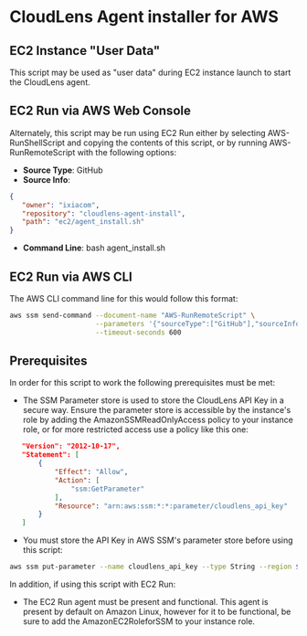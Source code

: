 # CloudLens Agent installer for AWS

## EC2 Instance "User Data"
This script may be used as "user data" during EC2 instance launch to start
the CloudLens agent.

## EC2 Run via AWS Web Console
Alternately, this script may be run using EC2 Run either by selecting
AWS-RunShellScript and copying the contents of this script, or by running
AWS-RunRemoteScript with the following options:

* **Source Type**: GitHub
* **Source Info**: 
```json
{
   "owner": "ixiacom",
   "repository": "cloudlens-agent-install",
   "path": "ec2/agent_install.sh"
}
```
* **Command Line**: bash agent_install.sh


## EC2 Run via AWS CLI
The AWS CLI command line for this would follow this format:

```bash
aws ssm send-command --document-name "AWS-RunRemoteScript" \
                     --parameters '{"sourceType":["GitHub"],"sourceInfo":["{ \"owner\": \"ixiacom\", \"repository\": \"cloudlens-agent-install\", \"path\": \"ec2/agent_install.sh\" }"],"executionTimeout":["3600"],"commandLine":["bash agent_install.sh"]}' \
                     --timeout-seconds 600
```


## Prerequisites
In order for this script to work the following prerequisites must be met:

* The SSM Parameter store is used to store the CloudLens API Key in a secure way. Ensure the parameter store is 
accessible by the instance's role by adding the AmazonSSMReadOnlyAccess policy to your instance role, or for
more restricted access use a policy like this one:
```json
   "Version": "2012-10-17",
   "Statement": [
       {
           "Effect": "Allow",
           "Action": [
               "ssm:GetParameter"
           ],
           "Resource": "arn:aws:ssm:*:*:parameter/cloudlens_api_key"
       }
   ]
```
* You must store the API Key in AWS SSM's parameter store before using this script:
```bash
aws ssm put-parameter --name cloudlens_api_key --type String --region $REGION --value xxxxxxxxyyyyyyyyzzzzzzzz
```

In addition, if using this script with EC2 Run:

* The EC2 Run agent must be present and functional. This agent is present by default on Amazon Linux, however for
it to be functional, be sure to add the AmazonEC2RoleforSSM to your instance role.
